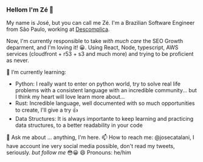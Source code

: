 ### Hellom I'm Zé 👋

My name is José, but you can call me Zé. I'm a Brazilian Software Engineer from São Paulo, working at [Descomplica](https://descomplica.com.br).

Now, I'm currently responsible to take _with much care_ the SEO Growth deparment, and I'm loving it! 😀. Using React, Node, typescript, AWS services (cloudfront + r53 + s3 and much more) and trying to be proficient as never.

🌱 I’m currently learning:
 * Python: I really want to enter on python world, try to solve real life problems with a consistent language with an incredible community... but I think my heart will love learn more about...
* Rust: Incredible language, well documented with so much opportunities to create, I'll give a try 👍
* Data Structures: It is always importante to keep learning and practicing data structures, to a better readability in your code

💬 Ask me about ... anything, I'm here.
📫 How to reach me: @josecatalani, I have account ine very social media possible, don't read my tweets, seriously. _but follow me_ 😳😀
😄 Pronouns: he/him
